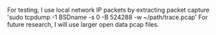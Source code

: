 For testing, I use local network IP packets by extracting packet capture 'sudo tcpdump -1 BSDname -s 0 -B 524288 -w ~/path/trace.pcap'
For future research, I will use larger open data pcap files.
